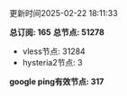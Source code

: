 更新时间2025-02-22 18:11:33

**总订阅: 165**
**总节点: 51278**
- vless节点: 31284
- hysteria2节点: 3

**google ping有效节点: 317**
